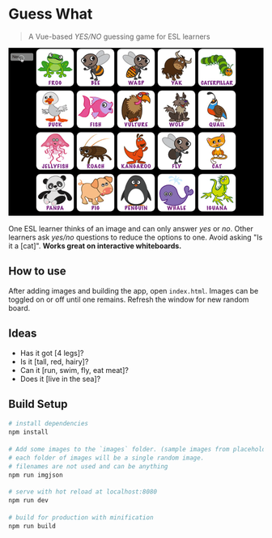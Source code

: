 # Guess What

> A Vue-based *YES/NO* guessing game for ESL learners

![](demo-guess-what.gif)

One ESL learner thinks of an image and can only answer *yes* or *no*. Other learners ask *yes/no* questions to reduce the options to one. Avoid asking "Is it a [cat]". **Works great on interactive whiteboards.**

## How to use

After adding images and building the app, open `index.html`. Images can be toggled on or off until one remains. Refresh the window for new random board.

## Ideas
 * Has it got [4 legs]?
 * Is it [tall, red, hairy]?
 * Can it [run, swim, fly, eat meat]?
 * Does it [live in the sea]?

## Build Setup

``` bash
# install dependencies
npm install

# Add some images to the `images` folder. (sample images from placehold.it)
# each folder of images will be a single random image.
# filenames are not used and can be anything
npm run imgjson

# serve with hot reload at localhost:8080
npm run dev

# build for production with minification
npm run build
```
